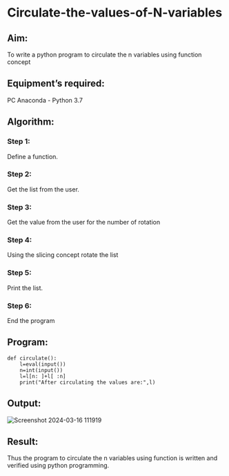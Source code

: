 # Circulate-the-values-of-N-variables
## Aim:
To write a python program to circulate the n variables using function concept
## Equipment’s required:
PC
Anaconda - Python 3.7
## Algorithm: 
### Step 1: 
Define a function.
### Step 2: 
Get the list from the user.
### Step 3: 
Get the value from the user for the number of rotation
### Step 4: 
Using the slicing concept rotate the list
### Step 5: 
Print the list.
### Step 6: 
End the program

## Program:
```
def circulate():
    l=eval(input())
    n=int(input())
    l=l[n: ]+l[ :n]
    print("After circulating the values are:",l)
```
## Output:

![Screenshot 2024-03-16 111919](https://github.com/Narasimhan05/Circulate-the-values-of-N-variables/assets/132819871/639d135d-3af5-4768-a04d-807e8ae0d94a)

## Result:
Thus the program to circulate the n variables using function is written and verified using python programming.

